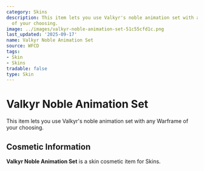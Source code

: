 ```yaml
---
category: Skins
description: This item lets you use Valkyr's noble animation set with any Warframe
  of your choosing.
image: ../images/valkyr-noble-animation-set-51c55cfd1c.png
last_updated: '2025-09-17'
name: Valkyr Noble Animation Set
source: WFCD
tags:
- Skin
- Skins
tradable: false
type: Skin
---
```


# Valkyr Noble Animation Set

This item lets you use Valkyr's noble animation set with any Warframe of your choosing.

## Cosmetic Information

**Valkyr Noble Animation Set** is a skin cosmetic item for Skins.

